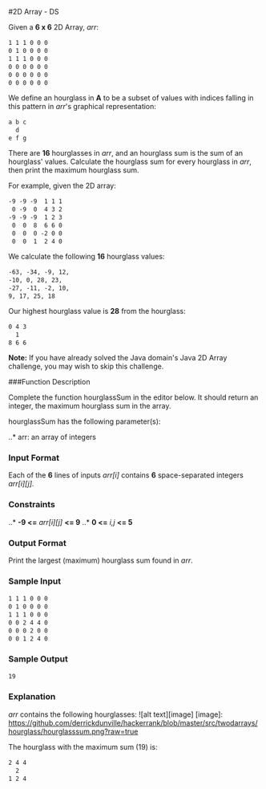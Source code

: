 #2D Array - DS

Given a **6 x 6** 2D Array, *arr*:

```
1 1 1 0 0 0
0 1 0 0 0 0
1 1 1 0 0 0
0 0 0 0 0 0
0 0 0 0 0 0
0 0 0 0 0 0
```

We define an hourglass in **A** to be a subset of values with indices falling in this pattern in *arr*'s graphical representation:

```
a b c
  d
e f g
```

There are **16** hourglasses in *arr*, and an hourglass sum is the sum of an hourglass' values. Calculate the hourglass sum for every hourglass in *arr*, then print the maximum hourglass sum.

For example, given the 2D array:

```
-9 -9 -9  1 1 1 
 0 -9  0  4 3 2
-9 -9 -9  1 2 3
 0  0  8  6 6 0
 0  0  0 -2 0 0
 0  0  1  2 4 0
 ```
 
We calculate the following **16** hourglass values:

```
-63, -34, -9, 12, 
-10, 0, 28, 23, 
-27, -11, -2, 10, 
9, 17, 25, 18
```

Our highest hourglass value is **28** from the hourglass:

```
0 4 3
  1
8 6 6
```

**Note:** If you have already solved the Java domain's Java 2D Array challenge, you may wish to skip this challenge.

###Function Description

Complete the function hourglassSum in the editor below. It should return an integer, the maximum hourglass sum in the array.

hourglassSum has the following parameter(s):

..* arr: an array of integers

### Input Format

Each of the **6** lines of inputs *arr[i]* contains **6** space-separated integers *arr[i][j]*.

### Constraints

..* **-9 <=** *arr[i][j]* **<= 9**
..* **0 <=** *i,j* **<= 5**

### Output Format

Print the largest (maximum) hourglass sum found in *arr*.

### Sample Input

```
1 1 1 0 0 0
0 1 0 0 0 0
1 1 1 0 0 0
0 0 2 4 4 0
0 0 0 2 0 0
0 0 1 2 4 0
```

### Sample Output

```
19
```

### Explanation

*arr* contains the following hourglasses:
![alt text][image]
[image]: https://github.com/derrickdunville/hackerrank/blob/master/src/twodarrays/hourglass/hourglasssum.png?raw=true

The hourglass with the maximum sum (19) is:

```
2 4 4
  2
1 2 4
```
